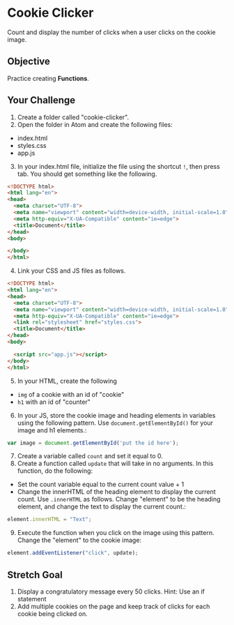# Cookie Clicker

Count and display the number of clicks when a user clicks on the cookie image.

## Objective
Practice creating **Functions**.

## Your Challenge
1. Create a folder called "cookie-clicker".
2. Open the folder in Atom and create the following files:
  * index.html
  * styles.css
  * app.js
3. In your index.html file, initialize the file using the shortcut ```!```, then press tab. You should get something like the following.

``` html
<!DOCTYPE html>
<html lang="en">
<head>
  <meta charset="UTF-8">
  <meta name="viewport" content="width=device-width, initial-scale=1.0">
  <meta http-equiv="X-UA-Compatible" content="ie=edge">
  <title>Document</title>
</head>
<body>

</body>
</html>
```

4. Link your CSS and JS files as follows.

``` html
<!DOCTYPE html>
<html lang="en">
<head>
  <meta charset="UTF-8">
  <meta name="viewport" content="width=device-width, initial-scale=1.0">
  <meta http-equiv="X-UA-Compatible" content="ie=edge">
  <link rel="stylesheet" href="styles.css">
  <title>Document</title>
</head>
<body>

  <script src="app.js"></script>
</body>
</html>
```

5. In your HTML, create the following
  * ```img``` of a cookie with an id of "cookie"
  * ```h1``` with an id of "counter"

6. In your JS, store the cookie image and heading elements in variables using the following pattern. Use ```document.getElementById()``` for your image and h1 elements.:

``` JavaScript
var image = document.getElementById('put the id here');
```
7. Create a variable called ```count``` and set it equal to 0.
8. Create a function called ```update``` that will take in no arguments. In this function, do the following:
  * Set the count variable equal to the current count value + 1
  * Change the innerHTML of the heading element to display the current count. Use ```.innerHTML``` as follows. Change "element" to be the heading element, and change the text to display the current count.:

``` JavaScript
element.innerHTML = "Text";
```
9. Execute the function when you click on the image using this pattern. Change the "element" to the cookie image:

``` JavaScript
element.addEventListener("click", update);
```

## Stretch Goal
1. Display a congratulatory message every 50 clicks. Hint: Use an if statement
2. Add multiple cookies on the page and keep track of clicks for each cookie being clicked on.
